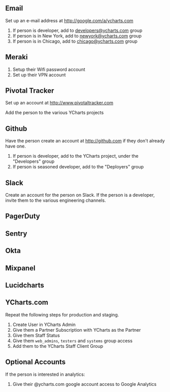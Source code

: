 ## Email
Set up an e-mail address at http://google.com/a/ycharts.com

1. If person is developer, add to developers@ycharts.com group
2. If person is in New York, add to newyork@ycharts.com group
3. If person is in Chicago, add to chicago@ycharts.com group

## Meraki
1. Setup their Wifi password account
1. Set up their VPN account

## Pivotal Tracker
Set up an account at http://www.pivotaltracker.com

Add the person to the various YCharts projects

## Github
Have the person create an account at http://github.com if they don't already have one.

1. If person is developer, add to the YCharts project, under the "Developers" group
2. If person is seasoned developer, add to the "Deployers" group

## Slack
Create an account for the person on Slack.
If the person is a developer, invite them to the various engineering channels.

## PagerDuty

## Sentry

## Okta

## Mixpanel

## Lucidcharts

## YCharts.com
Repeat the following steps for production and staging.

1. Create User in YCharts Admin
1. Give them a Partner Subscription with YCharts as the Partner
1. Give them Staff Status
1. Give them `web_admins`, `testers` and `systems` group access
1. Add them to the YCharts Staff Client Group


## Optional Accounts

If the person is interested in analytics:

1. Give their @ycharts.com google account access to Google Analytics
